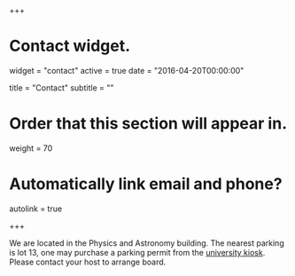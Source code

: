+++
# Contact widget.
widget = "contact"
active = true
date = "2016-04-20T00:00:00"

title = "Contact"
subtitle = ""

# Order that this section will appear in.
weight = 70

# Automatically link email and phone?
autolink = true

+++

We are located in the Physics and Astronomy building. The nearest parking is lot 13, one may purchase a parking permit from the [university kiosk](http://parking.ucr.edu/visitor/kiosk.html). Please contact your host to arrange board.
